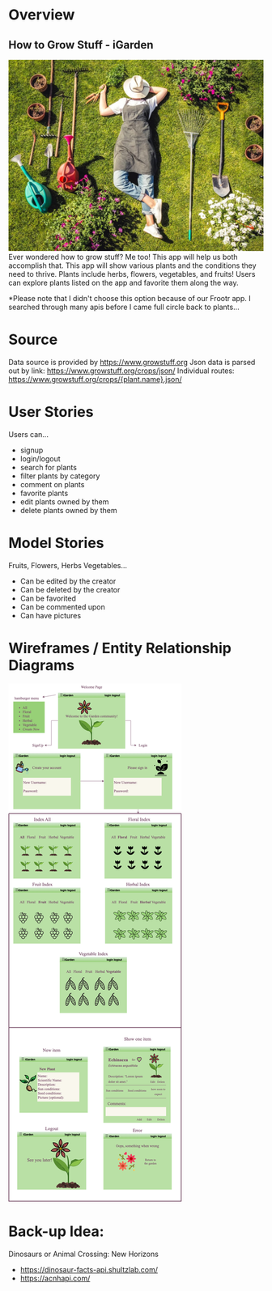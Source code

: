 # Overview

## How to Grow Stuff - iGarden

![gardner posed with garden tools](images/gardener-sleeping-on-lawn.jpeg)
Ever wondered how to grow stuff? Me too! This app will help us both accomplish that. This app will show various plants and the conditions they need to thrive. Plants include herbs, flowers, vegetables, and fruits! Users can explore plants listed on the app and favorite them along the way.

*Please note that I didn't choose this option because of our Frootr app. I searched through many apis before I came full circle back to plants...

# Source 

Data source is provided by https://www.growstuff.org
Json data is parsed out by link: https://www.growstuff.org/crops/json/
Individual routes: https://www.growstuff.org/crops/{plant.name}.json/

# User Stories

Users can...
* signup
* login/logout
* search for plants
* filter plants by category
* comment on plants
* favorite plants
* edit plants owned by them
* delete plants owned by them

# Model Stories

Fruits, Flowers, Herbs Vegetables...
* Can be edited by the creator
* Can be deleted by the creator
* Can be favorited
* Can be commented upon
* Can have pictures

# Wireframes / Entity Relationship Diagrams

![the different screens one can click through to use the app](images/intro-wireframe.png)

# Back-up Idea: 

Dinosaurs or Animal Crossing: New Horizons

* https://dinosaur-facts-api.shultzlab.com/
* https://acnhapi.com/
